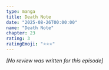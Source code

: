 ```yaml
---
type: manga
title: Death Note
date: "2025-08-26T00:00:00"
name: "Death Note"
chapter: 23
rating: 3
ratingEmoji: "⭐️⭐️⭐️"
---
```


_[No review was written for this episode]_